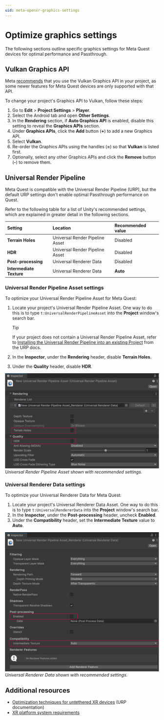 ```yaml
---
uid: meta-openxr-graphics-settings
---
```

# Optimize graphics settings

The following sections outline specific graphics settings for Meta Quest devices for optimal performance and Passthrough.

## Vulkan Graphics API

Meta [recommends](https://developer.oculus.com/documentation/unity/unity-conf-settings/#rendering-settings) that you use the Vulkan Graphics API in your project, as some newer features for Meta Quest devices are only supported with that API.

To change your project's Graphics API to Vulkan, follow these steps:

1. Go to **Edit** > **Project Settings** > **Player**.
2. Select the Android tab and open **Other Settings**.
3. In the **Rendering** section, if **Auto Graphics API** is enabled, disable this setting to reveal the **Graphics APIs** section.
4. Under **Graphics APIs**, click the **Add** button (**+**) to add a new Graphics API.
5. Select **Vulkan**.
6. Re-order the Graphics APIs using the handles (**=**) so that **Vulkan** is listed first.
7. Optionally, select any other Graphics APIs and click the **Remove** button (**-**) to remove them.

## Universal Render Pipeline

Meta Quest is compatible with the Universal Render Pipeline (URP), but the default URP settings don't enable optimal Passthrough performance on Quest.

Refer to the following table for a list of Unity's recommended settings, which are explained in greater detail in the following sections.

| Setting                  | Location                        | Recommended value |
| :----------------------- | :------------------------------ | :---------------- |
| **Terrain Holes**        | Universal Render Pipeline Asset | Disabled |
| **HDR**                  | Universal Render Pipeline Asset | Disabled |
| **Post-processing**      | Universal Renderer Data         | Disabled |
| **Intermediate Texture** | Universal Renderer Data         | **Auto** |

### Universal Render Pipeline Asset settings

To optimize your Universal Render Pipeline Asset for Meta Quest:

1. Locate your project's Universal Render Pipeline Asset. One way to do this is to type `t:UniversalRenderPipelineAsset` into the **Project** window's search bar.

    > [!TIP]
    > If your project does not contain a Universal Render Pipeline Asset, refer to [Installing the Universal Render Pipeline into an existing Project](https://docs.unity3d.com/Packages/com.unity.render-pipelines.universal@14.0/manual/InstallURPIntoAProject.html) from the URP docs.

2. In the **Inspector**, under the **Rendering** header, disable **Terrain Holes**.
3. Under the **Quality** header, disable **HDR**.

![URP Asset settings](../images/urp_asset_settings.png)<br/>*Universal Render Pipeline Asset shown with recommended settings.*

### Universal Renderer Data settings

To optimize your Universal Renderer Data for Meta Quest:

1. Locate your project's Universal Renderer Data Asset. One way to do this is to type `t:UniversalRendererData` into the **Project** window's search bar.
2. In the **Inspector**, under the **Post-processing** header, uncheck **Enabled**.
3. Under the **Compatibility** header, set the **Intermediate Texture** value to **Auto**.

![Universal Renderer Data settings](../images/urp_renderer_settings.png)<br/>*Universal Renderer Data shown with recommended settings.*

## Additional resources

* [Optimization techniques for untethered XR devices](https://docs.unity3d.com/Packages/com.unity.render-pipelines.universal@17.0/manual/xr-untethered-device-optimization.html) (URP documentation)
* [XR platform system requirements](xref:um-system-requirements#xr)
